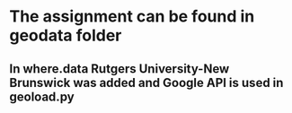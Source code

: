 # The assignment can be found in geodata folder
## In where.data Rutgers University-New Brunswick was added and Google API is used in geoload.py
	 

